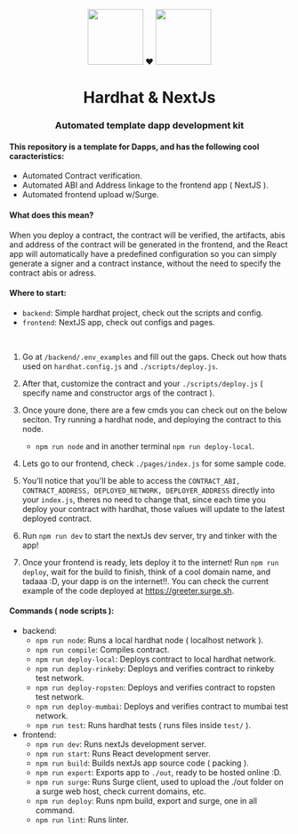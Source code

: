 <div align="center">
    <img width="100" src="https://i.imgur.com/V0ZiJwf.png">
     ❤️
    <img width="100" src="https://i.imgur.com/myiyZs9.png">

# Hardhat & NextJs
### Automated template dapp development kit
</div>

#### This repository is a template for Dapps, and has the following cool caracteristics:

- Automated Contract verification.
- Automated ABI and Address linkage to the frontend app ( NextJS ).
- Automated frontend upload w/Surge.


#### What does this mean?

When you deploy a contract, the contract will be verified, the artifacts, abis and address of the contract will be generated in the frontend, and the React app will automatically have a predefined configuration so you can simply generate a signer and a contract instance, without the need to specify the contract abis or adress.


#### Where to start:

- `backend`: Simple hardhat project, check out the scripts and config.
- `frontend`: NextJS app, check out configs and pages.

<br>

1) Go at `/backend/.env_examples` and fill out the gaps.
Check out how thats used on `hardhat.config.js` and `./scripts/deploy.js`.

2) After that, customize the contract and your `./scripts/deploy.js` ( specify name and constructor args of the contract ).

3) Once youre done, there are a few cmds you can check out on the below seciton. Try running a hardhat node, and deploying the contract to this node.
    - `npm run node` and in another terminal `npm run deploy-local`.

4) Lets go to our frontend, check `./pages/index.js` for some sample code.

5) You'll notice that you'll be able to access the `CONTRACT_ABI, CONTRACT_ADDRESS, DEPLOYED_NETWORK, DEPLOYER_ADDRESS` directly into your `index.js`, theres no need to change that, since each time you deploy your contract with hardhat, those values will update to the latest deployed contract.

6) Run `npm run dev` to start the nextJs dev server, try and tinker with the app!

7) Once your frontend is ready, lets deploy it to the internet! Run `npm run deploy`, wait for the build to finish, think of a cool domain name, and tadaaa :D, your dapp is on the internet!!. You can check the current example of the code deployed at https://greeter.surge.sh.


#### Commands ( node scripts ):
- backend:
    - `npm run node`: Runs a local hardhat node ( localhost network ).
    - `npm run compile`: Compiles contract.
    - `npm run deploy-local`: Deploys contract to local hardhat network.
    - `npm run deploy-rinkeby`: Deploys and verifies contract to rinkeby test network.
    - `npm run deploy-ropsten`: Deploys and verifies contract to ropsten test network.
    - `npm run deploy-mumbai`: Deploys and verifies contract to mumbai test network.
    - `npm run test`: Runs hardhat tests ( runs files inside `test/` ).
- frontend:
    - `npm run dev`: Runs nextJs development server.
    - `npm run start`: Runs React development server.
    - `npm run build`: Builds nextJs app source code ( packing ).
    - `npm run export`: Exports app to `./out`, ready to be hosted online :D.
    - `npm run surge`: Runs Surge client, used to upload the ./out folder on a surge web host, check current domains, etc.
    - `npm run deploy`: Runs npm build, export and surge, one in all command.
    - `npm run lint`: Runs linter.